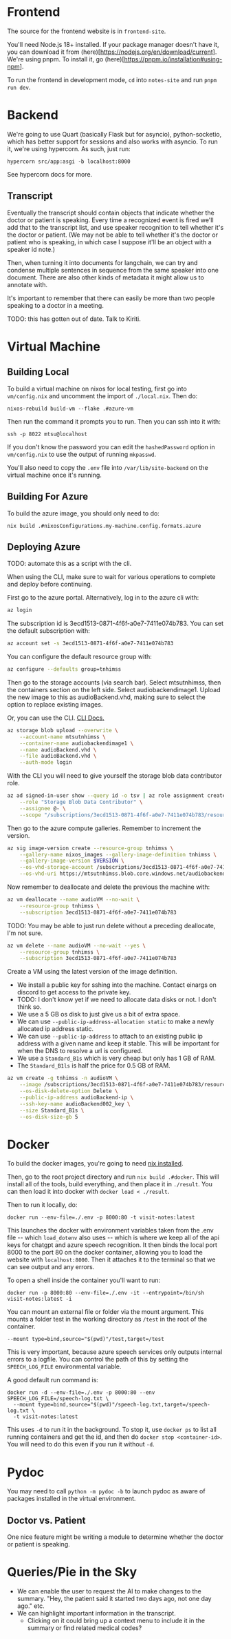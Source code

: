 # Frontend
The source for the frontend website is in `frontend-site`.

You'll need Node.js 18+ installed. If your package manager doesn't have it,
you can download it from (here)[https://nodejs.org/en/download/current].
We're using pnpm. To install it, go
(here)[https://pnpm.io/installation#using-npm].

To run the frontend in development mode, `cd` into `notes-site` and run
`pnpm run dev`.

# Backend
We're going to use Quart (basically Flask but for asyncio), python-socketio,
which has better support for sessions and also works with asyncio. To run it,
we're using hypercorn. As such, just run:
```
hypercorn src/app:asgi -b localhost:8000
```

See hypercorn docs for more.

## Transcript
Eventually the transcript should contain objects that indicate whether the
doctor or patient is speaking. Every time a recognized event is fired we'll
add that to the transcript list, and use speaker recognition to tell whether
it's the doctor or patient. (We may not be able to tell whether it's the doctor
or patient who is speaking, in which case I suppose it'll be an object with a
speaker id note.)

Then, when turning it into documents for langchain, we can try and condense
multiple sentences in sequence from the same speaker into one document. There
are also other kinds of metadata it might allow us to annotate with.

It's important to remember that there can easily be more than two people
speaking to a doctor in a meeting.

TODO: this has gotten out of date. Talk to Kiriti.

# Virtual Machine
## Building Local
To build a virtual machine on nixos for local testing, first go into
`vm/config.nix` and uncomment the import of `./local.nix`. Then do:
```
nixos-rebuild build-vm --flake .#azure-vm
```

Then run the command it prompts you to run. Then you can ssh into it with:
```
ssh -p 8022 mtsu@localhost
```

If you don't know the password you can edit the `hashedPassword` option in
`vm/config.nix` to use the output of running `mkpasswd`.

You'll also need to copy the `.env` file into `/var/lib/site-backend` on the
virtual machine once it's running.

## Building For Azure
To build the azure image, you should only need to do:
```
nix build .#nixosConfigurations.my-machine.config.formats.azure
```

## Deploying Azure
TODO: automate this as a script with the cli.

When using the CLI, make sure to wait for various operations to complete and
deploy before continuing.

First go to the azure portal. Alternatively, log in to the azure cli with:
```sh
az login
```

The subscription id is 3ecd1513-0871-4f6f-a0e7-7411e074b783. You can set the
default subscription with:
```sh
az account set -s 3ecd1513-0871-4f6f-a0e7-7411e074b783
```

You can configure the default resource group with:
```sh
az configure --defaults group=tnhimss
```

Then go to the storage accounts (via search bar). Select mtsutnhimss, then the
containers section on the left side. Select audiobackendimage1. Upload the new
image to this as audioBackend.vhd, making sure to select the option to replace
existing images.

Or, you can use the CLI.
[CLI Docs.](https://learn.microsoft.com/en-us/azure/storage/blobs/storage-quickstart-blobs-cli#authorize-access-to-blob-storage)
```sh
az storage blob upload --overwrite \
    --account-name mtsutnhimss \
    --container-name audiobackendimage1 \
    --name audioBackend.vhd \
    --file audioBackend.vhd \
    --auth-mode login
```

With the CLI you will need to give yourself the storage blob data contributor
role.
```sh
az ad signed-in-user show --query id -o tsv | az role assignment create \
    --role "Storage Blob Data Contributor" \
    --assignee @- \
    --scope "/subscriptions/3ecd1513-0871-4f6f-a0e7-7411e074b783/resourceGroups/tnhimss/providers/Microsoft.Storage/storageAccounts/mtsutnhimss"
```

Then go to the azure compute galleries.
Remember to increment the version.
```sh
az sig image-version create --resource-group tnhimss \
    --gallery-name nixos_images --gallery-image-definition tnhimss \
    --gallery-image-version $VERSION \
    --os-vhd-storage-account /subscriptions/3ecd1513-0871-4f6f-a0e7-7411e074b783/resourceGroups/imageGroups/providers/Microsoft.Storage/storageAccounts/mtsutnhimss \
    --os-vhd-uri https://mtsutnhimss.blob.core.windows.net/audiobackendimage1/audioBackend.vhd
```

Now remember to deallocate and delete the previous the machine with:
```sh
az vm deallocate --name audioVM --no-wait \
    --resource-group tnhimss \
    --subscription 3ecd1513-0871-4f6f-a0e7-7411e074b783
```

TODO: You may be able to just run delete without a preceding deallocate,
I'm not sure.
```sh
az vm delete --name audioVM --no-wait --yes \
    --resource-group tnhimss \
    --subscription 3ecd1513-0871-4f6f-a0e7-7411e074b783
```

Create a VM using the latest version of the image definition.
- We install a public key for sshing into the machine. Contact einargs on
  discord to get access to the private key.
- TODO: I don't know yet if we need to allocate data disks or not. I don't think
  so.
- We use a 5 GB os disk to just give us a bit of extra space.
- We can use `--public-ip-address-allocation static` to make a newly allocated ip
  address static.
- We can use `--public-ip-address` to attach to an existing public ip address
  with a given name and keep it stable. This will be important for when the DNS
  to resolve a url is configured.
- We use a `Standard_B1s` which is very cheap but only has 1 GB of RAM.
- The `Standard_B1ls` is half the price for 0.5 GB of RAM.
```sh
az vm create -g tnhimss -n audioVM \
    --image /subscriptions/3ecd1513-0871-4f6f-a0e7-7411e074b783/resourceGroups/tnhimss/providers/Microsoft.Compute/galleries/nixos_images/images/tnhimss \
    --os-disk-delete-option Delete \
    --public-ip-address audioBackend-ip \
    --ssh-key-name audioBackend002_key \
    --size Standard_B1s \
    --os-disk-size-gb 5
```

# Docker
To build the docker images, you're going to need [nix
installed](https://nixos.org/download.html).

Then, go to the root project directory and run `nix build .#docker`. This will
install all of the tools, build everything, and then place it in `./result`. You
can then load it into docker with `docker load < ./result`.

Then to run it locally, do:
```
docker run --env-file=./.env -p 8000:80 -t visit-notes:latest
```
This launches the docker with environment variables taken from the .env file --
which `load_dotenv` also uses -- which is where we keep all of the api keys for
chatgpt and azure speech recognition. It then binds the local port 8000 to the
port 80 on the docker container, allowing you to load the website with
`localhost:8000`. Then it attaches it to the terminal so that we can see output
and any errors.

To open a shell inside the container you'll want to run:
```
docker run -p 8000:80 --env-file=./.env -it --entrypoint=/bin/sh visit-notes:latest -i
```

You can mount an external file or folder via the mount argument. This mounts a
folder test in the working directory as `/test` in the root of the container.
```
--mount type=bind,source="$(pwd)"/test,target=/test
```

This is very important, because azure speech services only outputs internal
errors to a logfile. You can control the path of this by setting the
`SPEECH_LOG_FILE` environmental variable.

A good default run command is:
```
docker run -d --env-file=./.env -p 8000:80 --env SPEECH_LOG_FILE=/speech-log.txt \
  --mount type=bind,source="$(pwd)"/speech-log.txt,target=/speech-log.txt \
  -t visit-notes:latest
```

This uses `-d` to run it in the background. To stop it, use `docker ps` to list
all running containers and get the id, and then do `docker stop <container-id>`.
You will need to do this even if you run it without `-d`.

# Pydoc
You may need to call `python -m pydoc -b` to launch pydoc as aware of packages
installed in the virtual environment.

## Doctor vs. Patient
One nice feature might be writing a module to determine whether the doctor or
patient is speaking.

# Queries/Pie in the Sky
- We can enable the user to request the AI to make changes to the summary. "Hey,
  the patient said it started two days ago, not one day ago." etc.
- We can highlight important information in the transcript.
  - Clicking on it could bring up a context menu to include it in the summary or
    find related medical codes?

